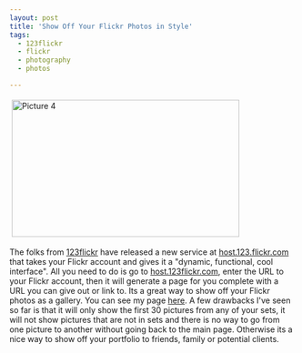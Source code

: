 ```yaml
---
layout: post
title: 'Show Off Your Flickr Photos in Style'
tags:
  - 123flickr
  - flickr
  - photography
  - photos

---
```


<img src="http://www.the8thsign.com/wp-content/uploads/2007/07/picture-4.jpg" alt="Picture 4" border="0" height="241" hspace="4" vspace="4" width="400" />

The folks from <a href="http://123flickr.com/">123flickr</a> have released a new service at  <a href="http://host.123flickr.com/">host.123.flickr.com</a> that takes your Flickr account and gives it a "dynamic, functional, cool interface".  All you need to do is go to <a href="http://host.123flickr.com/">host.123flickr.com</a>, enter the URL to your Flickr account, then it will generate a page for you complete with a URL you can give out or link to. Its a great way to show off your Flickr photos as a gallery. You can see my page <a href="http://host.123flickr.com/40284913@N00">here</a>. A few drawbacks I've seen so far is that it will only show the first 30 pictures from any of your sets, it will not show pictures that are not in sets and there is no way to go from one picture to another without going back to the main page. Otherwise its a nice way to show off your portfolio to friends, family or potential clients.

<!-- technorati tags start -->
<!-- technorati tags end -->

